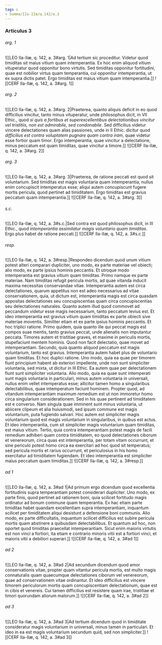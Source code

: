 ```yaml
---
tags : 
- Summa/IIa-IIæ/q.142/a.3
---
```


### Articulus 3

###### arg. 1
![[LEO IIa-IIæ, q. 142, a. 3#arg. 1|Ad tertium sic proceditur. Videtur quod timiditas sit maius vitium quam intemperantia. Ex hoc enim aliquod vitium vituperatur quod opponitur bono virtutis. Sed timiditas opponitur fortitudini, quae est nobilior virtus quam temperantia, cui opponitur intemperantia, ut ex supra dictis patet. Ergo timiditas est maius vitium quam intemperantia.]]
![[CERF IIa-IIæ, q. 142, a. 3#arg. 1]]

###### arg. 2
![[LEO IIa-IIæ, q. 142, a. 3#arg. 2|Praeterea, quanto aliquis deficit in eo quod difficilius vincitur, tanto minus vituperatur, unde philosophus dicit, in VII Ethic., quod *si quis a fortibus et superexcellentibus delectationibus vincitur vel tristitiis, non est admirabile, sed condonabile*. Sed difficilius videtur vincere delectationes quam alias passiones, unde in II Ethic. dicitur quod *difficilius est contra voluptatem pugnare quam contra iram*, quae videtur esse fortior quam timor. Ergo intemperantia, quae vincitur a delectatione, minus peccatum est quam timiditas, quae vincitur a timore.]]
![[CERF IIa-IIæ, q. 142, a. 3#arg. 2]]

###### arg. 3
![[LEO IIa-IIæ, q. 142, a. 3#arg. 3|Praeterea, de ratione peccati est quod sit voluntarium. Sed timiditas est magis voluntaria quam intemperantia, nullus enim concupiscit intemperatus esse; aliqui autem concupiscunt fugere mortis pericula, quod pertinet ad timiditatem. Ergo timiditas est gravius peccatum quam intemperantia.]]
![[CERF IIa-IIæ, q. 142, a. 3#arg. 3]]

###### s.c.
![[LEO IIa-IIæ, q. 142, a. 3#s.c.|Sed contra est quod philosophus dicit, in III Ethic., quod *intemperantia assimilatur magis voluntario quam timiditas*. Ergo plus habet de ratione peccati.]]
![[CERF IIa-IIæ, q. 142, a. 3#s.c.]]

###### resp.
![[LEO IIa-IIæ, q. 142, a. 3#resp.|Respondeo dicendum quod unum vitium potest alteri comparari dupliciter, uno modo, ex parte materiae vel obiecti; alio modo, ex parte ipsius hominis peccantis. Et utroque modo intemperantia est gravius vitium quam timiditas. Primo namque ex parte materiae. Nam timiditas refugit pericula mortis, ad quae vitanda inducit maxima necessitas conservandae vitae. Intemperantia autem est circa delectationes, quarum appetitus non est adeo necessarius ad vitae conservationem, quia, ut dictum est, intemperantia magis est circa quasdam appositas delectationes seu concupiscentias quam circa concupiscentias seu delectationes naturales. Quanto autem illud quod commovet ad peccandum videtur esse magis necessarium, tanto peccatum levius est. Et ideo intemperantia est gravius vitium quam timiditas ex parte obiecti sive materiae moventis. Similiter etiam et ex parte ipsius hominis peccantis. Et hoc triplici ratione. Primo quidem, quia quanto ille qui peccat magis est compos suae mentis, tanto gravius peccat, unde alienatis non imputantur peccata. Timores autem et tristitiae graves, et maxime in periculis mortis, stupefaciunt mentem hominis. Quod non facit delectatio, quae movet ad intemperantiam. Secundo, quia quanto aliquod peccatum est magis voluntarium, tanto est gravius. Intemperantia autem habet plus de voluntario quam timiditas. Et hoc duplici ratione. Uno modo, quia ea quae per timorem fiunt principium habent ab exteriori impellente, unde non sunt simpliciter voluntaria, sed mixta, ut dicitur in III Ethic. Ea autem quae per delectationem fiunt sunt simpliciter voluntaria. Alio modo, quia ea quae sunt intemperati sunt magis voluntaria in particulari, minus autem voluntaria in universali, nullus enim vellet intemperatus esse; allicitur tamen homo a singularibus delectabilibus, quae intemperatum faciunt hominem. Propter quod, ad vitandum intemperantiam maximum remedium est ut non immoretur homo circa singularium considerationem. Sed in his quae pertinent ad timiditatem est e converso. Nam singula quae imminent sunt minus voluntaria, ut abiicere clipeum et alia huiusmodi, sed ipsum commune est magis voluntarium, puta fugiendo salvari. Hoc autem est simpliciter magis voluntarium quod est magis voluntarium in singularibus, in quibus est actus. Et ideo intemperantia, cum sit simpliciter magis voluntarium quam timiditas, est maius vitium. Tertio, quia contra intemperantiam potest magis de facili remedium adhiberi quam contra timiditatem, eo quod delectationes ciborum et venereorum, circa quas est intemperantia, per totam vitam occurrunt, et sine periculo potest homo circa ea exercitari ad hoc quod sit temperatus; sed pericula mortis et rarius occurrunt, et periculosius in his homo exercitatur ad timiditatem fugiendam. Et ideo intemperantia est simpliciter maius peccatum quam timiditas.]]
![[CERF IIa-IIæ, q. 142, a. 3#resp.]]

###### ad 1
![[LEO IIa-IIæ, q. 142, a. 3#ad 1|Ad primum ergo dicendum quod excellentia fortitudinis supra temperantiam potest considerari dupliciter. Uno modo, ex parte finis, quod pertinet ad rationem boni, quia scilicet fortitudo magis ordinatur ad bonum commune quam temperantia. Ex hac etiam parte timiditas habet quandam excellentiam supra intemperantiam, inquantum scilicet per timiditatem aliqui desistunt a defensione boni communis. Alio modo, ex parte difficultatis, inquantum scilicet difficilius est subire pericula mortis quam abstinere a quibusdam delectabilibus. Et quantum ad hoc, non oportet quod timiditas praecellat intemperantiam. Sicut enim maioris virtutis est non vinci a fortiori, ita etiam e contrario minoris vitii est a fortiori vinci, et maioris vitii a debiliori superari.]]
![[CERF IIa-IIæ, q. 142, a. 3#ad 1]]

###### ad 2
![[LEO IIa-IIæ, q. 142, a. 3#ad 2|Ad secundum dicendum quod amor conservationis vitae, propter quam vitantur pericula mortis, est multo magis connaturalis quam quaecumque delectationes ciborum vel venereorum, quae ad conservationem vitae ordinantur. Et ideo difficilius est vincere timorem periculorum mortis quam concupiscentiam delectationum, quae est in cibis et venereis. Cui tamen difficilius est resistere quam irae, tristitiae et timori quorundam aliorum malorum.]]
![[CERF IIa-IIæ, q. 142, a. 3#ad 2]]

###### ad 3
![[LEO IIa-IIæ, q. 142, a. 3#ad 3|Ad tertium dicendum quod in timiditate consideratur magis voluntarium in universali, minus tamen in particulari. Et ideo in ea est magis voluntarium secundum quid, sed non simpliciter.]]
![[CERF IIa-IIæ, q. 142, a. 3#ad 3]]

